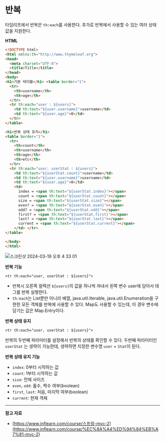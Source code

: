 # 반복

타임리프에서 반복은 `th:each`를 사용한다. 추가로 반복에서 사용할 수 있는 여러 상태 값을 지원한다.

**HTML**

```html
<!DOCTYPE html>
<html xmlns:th="http://www.thymeleaf.org">
<head>
  <meta charset="UTF-8">
  <title>Title</title>
</head>
<body>
<h1>기본 테이블</h1> <table border="1">
  <tr>
    <th>username</th>
    <th>age</th>
  </tr>
  <tr th:each="user : ${users}">
    <td th:text="${user.username}">username</td>
    <td th:text="${user.age}">0</td>
  </tr>
</table>

<h1>반복 상태 유지</h1>
<table border="1">
  <tr>
    <th>count</th>
    <th>username</th>
    <th>age</th>
    <th>etc</th>
  </tr>
  <tr th:each="user, userStat : ${users}">
    <td th:text="${userStat.count}">username</td>
    <td th:text="${user.username}">username</td>
    <td th:text="${user.age}">0</td>
    <td>
      index = <span th:text="${userStat.index}"></span>
      count = <span th:text="${userStat.count}"></span>
      size = <span th:text="${userStat.size}"></span>
      even? = <span th:text="${userStat.even}"></span>
      odd? = <span th:text="${userStat.odd}"></span>
      first? = <span th:text="${userStat.first}"></span>
      last? = <span th:text="${userStat.last}"></span>
      current = <span th:text="${userStat.current}"></span>
    </td> </tr>
</table>

</body>
</html>
```

![스크린샷 2024-03-19 오후 4 33 01](https://github.com/Heo-y-y/development-blog/assets/112863029/29d20209-80b9-47ba-b5d4-e5caf1fbab20)

**반복 기능**

`<tr th:each="user, userStat : ${users}">`

- 반복시 오른쪽 컬렉션 `${users}`의 값을 하나씩 꺼내서 왼쪽 변수 user에 담아서 태그를 반복 실행한다.
- `th:each`는 List뿐만 아니라 배열, java.util.Iterable, java.util.Enumeration을 구현한 모든 객체를 반복에 사용할 수 있다. Map도 사용할 수 있는데, 이 경우 변수에 담기는 값은 Map.Entry이다.

**반복 상태 유지**

`<tr th:each="user, userStat : ${users}">`

반복의 두번째 파라미터를 설정해서 반복의 상태를 확인할 수 있다. 두번째 파라미터인 `userStat` 는 생략이 가능한데, 생략하면 지정한 변수명 `user` + `Stat`이 된다.

**반복 상태 유지 기능**

- `index`: 0부터 시작하는 값
- `count`: 1부터 시작하는 값
- `size`: 전체 사이즈
- `even`, `odd`: 홀수, 짝수 여부(boolean)
- `first`, `last`: 처음, 마지막 여부(boolean)
- `current`: 현재 객체

---

**참고 자료**

- [https://www.inflearn.com/course/스프링-mvc-2](https://www.inflearn.com/course/%EC%8A%A4%ED%94%84%EB%A7%81-mvc-2)
